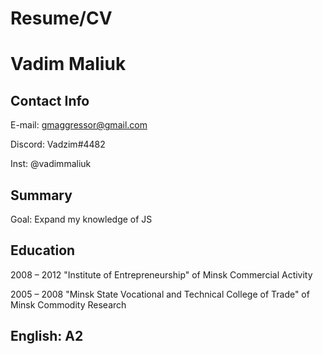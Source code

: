 # Resume/CV

# Vadim Maliuk

## Contact Info

E-mail: gmaggressor@gmail.com

Discord: Vadzim#4482

Inst: @vadimmaliuk

## Summary

Goal: Expand my knowledge of JS

## Education

2008 – 2012 "Institute of Entrepreneurship" of Minsk Commercial Activity

2005 – 2008 "Minsk State Vocational and Technical College of Trade" of Minsk Commodity Research

## English: A2
